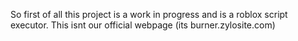 So first of all this project is a work in progress and is a roblox script executor. This isnt our official webpage (its burner.zylosite.com)
